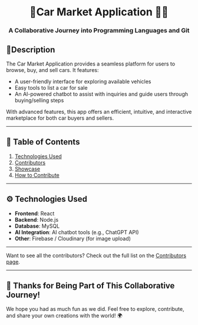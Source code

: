 <h1 align="center"> 🌟Car Market Application 🚗🌟 </h1> 
<h3 align="center"> A Collaborative Journey into Programming Languages and Git </h3>

## 📜Description 
The Car Market Application provides a seamless platform for users to browse, buy, and sell cars. It features:
- A user-friendly interface for exploring available vehicles
- Easy tools to list a car for sale
- An AI-powered chatbot to assist with inquiries and guide users through buying/selling steps

With advanced features, this app offers an efficient, intuitive, and interactive marketplace for both car buyers and sellers.

---

## 📝 Table of Contents
1. [Technologies Used](#%EF%B8%8F-technologies-used)
2. [Contributors](#-contributors)
3. [Showcase](#-showcase)
4. [How to Contribute](#-how-to-contribute)
   
---

## ⚙️ Technologies Used
- **Frontend**: React
- **Backend**: Node.js
- **Database**: MySQL
- **AI Integration**: AI chatbot tools (e.g., ChatGPT API)
- **Other**: Firebase / Cloudinary (for image upload)

---





Want to see all the contributors? Check out the full list on the [Contributors page](https://github.com/Chanuka999/car_marketPlace_application/graphs/contributors).

---


## 🎉 Thanks for Being Part of This Collaborative Journey!
We hope you had as much fun as we did. Feel free to explore, contribute, and share your own creations with the world! 🌍
